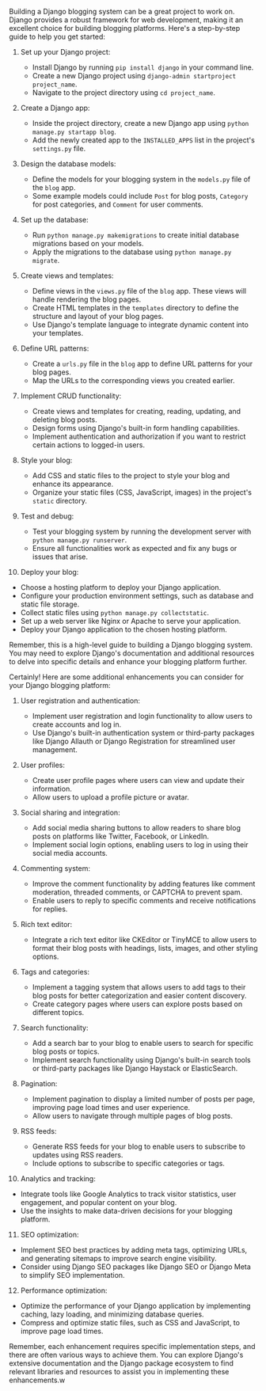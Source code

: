 Building a Django blogging system can be a great project to work on. Django provides a robust framework for web development, making it an excellent choice for building blogging platforms. Here's a step-by-step guide to help you get started:

1. Set up your Django project:
   - Install Django by running `pip install django` in your command line.
   - Create a new Django project using `django-admin startproject project_name`.
   - Navigate to the project directory using `cd project_name`.

2. Create a Django app:
   - Inside the project directory, create a new Django app using `python manage.py startapp blog`.
   - Add the newly created app to the `INSTALLED_APPS` list in the project's `settings.py` file.

3. Design the database models:
   - Define the models for your blogging system in the `models.py` file of the `blog` app.
   - Some example models could include `Post` for blog posts, `Category` for post categories, and `Comment` for user comments.

4. Set up the database:
   - Run `python manage.py makemigrations` to create initial database migrations based on your models.
   - Apply the migrations to the database using `python manage.py migrate`.

5. Create views and templates:
   - Define views in the `views.py` file of the `blog` app. These views will handle rendering the blog pages.
   - Create HTML templates in the `templates` directory to define the structure and layout of your blog pages.
   - Use Django's template language to integrate dynamic content into your templates.

6. Define URL patterns:
   - Create a `urls.py` file in the `blog` app to define URL patterns for your blog pages.
   - Map the URLs to the corresponding views you created earlier.

7. Implement CRUD functionality:
   - Create views and templates for creating, reading, updating, and deleting blog posts.
   - Design forms using Django's built-in form handling capabilities.
   - Implement authentication and authorization if you want to restrict certain actions to logged-in users.

8. Style your blog:
   - Add CSS and static files to the project to style your blog and enhance its appearance.
   - Organize your static files (CSS, JavaScript, images) in the project's `static` directory.

9. Test and debug:
   - Test your blogging system by running the development server with `python manage.py runserver`.
   - Ensure all functionalities work as expected and fix any bugs or issues that arise.

10. Deploy your blog:
   - Choose a hosting platform to deploy your Django application.
   - Configure your production environment settings, such as database and static file storage.
   - Collect static files using `python manage.py collectstatic`.
   - Set up a web server like Nginx or Apache to serve your application.
   - Deploy your Django application to the chosen hosting platform.

Remember, this is a high-level guide to building a Django blogging system. You may need to explore Django's documentation and additional resources to delve into specific details and enhance your blogging platform further.

Certainly! Here are some additional enhancements you can consider for your Django blogging platform:

1. User registration and authentication:
   - Implement user registration and login functionality to allow users to create accounts and log in.
   - Use Django's built-in authentication system or third-party packages like Django Allauth or Django Registration for streamlined user management.

2. User profiles:
   - Create user profile pages where users can view and update their information.
   - Allow users to upload a profile picture or avatar.

3. Social sharing and integration:
   - Add social media sharing buttons to allow readers to share blog posts on platforms like Twitter, Facebook, or LinkedIn.
   - Implement social login options, enabling users to log in using their social media accounts.

4. Commenting system:
   - Improve the comment functionality by adding features like comment moderation, threaded comments, or CAPTCHA to prevent spam.
   - Enable users to reply to specific comments and receive notifications for replies.

5. Rich text editor:
   - Integrate a rich text editor like CKEditor or TinyMCE to allow users to format their blog posts with headings, lists, images, and other styling options.

6. Tags and categories:
   - Implement a tagging system that allows users to add tags to their blog posts for better categorization and easier content discovery.
   - Create category pages where users can explore posts based on different topics.

7. Search functionality:
   - Add a search bar to your blog to enable users to search for specific blog posts or topics.
   - Implement search functionality using Django's built-in search tools or third-party packages like Django Haystack or ElasticSearch.

8. Pagination:
   - Implement pagination to display a limited number of posts per page, improving page load times and user experience.
   - Allow users to navigate through multiple pages of blog posts.

9. RSS feeds:
   - Generate RSS feeds for your blog to enable users to subscribe to updates using RSS readers.
   - Include options to subscribe to specific categories or tags.

10. Analytics and tracking:
   - Integrate tools like Google Analytics to track visitor statistics, user engagement, and popular content on your blog.
   - Use the insights to make data-driven decisions for your blogging platform.

11. SEO optimization:
   - Implement SEO best practices by adding meta tags, optimizing URLs, and generating sitemaps to improve search engine visibility.
   - Consider using Django SEO packages like Django SEO or Django Meta to simplify SEO implementation.

12. Performance optimization:
   - Optimize the performance of your Django application by implementing caching, lazy loading, and minimizing database queries.
   - Compress and optimize static files, such as CSS and JavaScript, to improve page load times.

Remember, each enhancement requires specific implementation steps, and there are often various ways to achieve them. You can explore Django's extensive documentation and the Django package ecosystem to find relevant libraries and resources to assist you in implementing these enhancements.w
